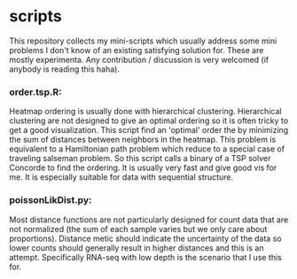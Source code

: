 # scripts
This repository collects my mini-scripts which usually address some mini problems I don't know of an existing satisfying solution for. These are mostly experimenta. Any contribution / discussion is very welcomed (if anybody is reading this haha).


### order.tsp.R: 
Heatmap ordering is usually done with hierarchical clustering. Hierarchical clustering are not designed to give an optimal ordering so it is often tricky to get a good visualization. This script find an 'optimal' order the by minimizing the sum of distances between neighbors in the heatmap. This problem is equivalent to a Hamiltonian path problem which reduce to a special case of traveling salseman problem. So this script calls a binary of a TSP solver Concorde to find the ordering. It is usually very fast and give good vis for me. It is especially suitable for data with sequential structure. 


### poissonLikDist.py: 
Most distance functions are not particularly designed for count data that are not normalized (the sum of each sample varies but we only care about proportions). Distance metic should indicate the uncertainty of the data so lower counts should generally result in higher distances and this is an attempt. Specifically RNA-seq with low depth is the scenario that I use this for.
